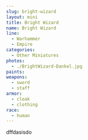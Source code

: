 ```yaml
---
slug: bright-wizard
layout: mini
title: Bright Wizard
name: Bright Wizard
line:
  - Warhammer
  - Empire
categories:
  - Other Miniatures
photos:
  - ./BrightWizard-Dankel.jpg
paints:
weapons:
  - sword
  - staff
armor:
  - cloak
  - clothing
race:
  - human
---
```


dffdasisdo
